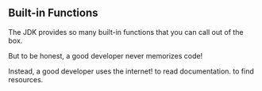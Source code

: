 
## Built-in Functions

The JDK provides so many built-in functions that you can call out of the box.

But to be honest, a good developer never memorizes code!

Instead, a good developer uses the internet!
    to read documentation.
    to find resources.
